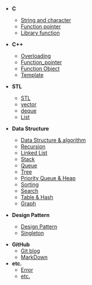 * **C**
  * [String and character](/C/String_and_character.md)
  * [Function pointer](/C/Function_pointer.md)
  * [Library function](/C/Library_function.md)
  
* **C++**
  * [Overloading](/C++/Overloading.md)
  * [Function_pointer](/C++/Function_pointer.md)
  * [Function Object](/C++/Function_Object.md)
  * [Template](/C++/template.md)
  
* **STL**
  * [STL](/STL/STL.md)
  * [vector](/STL/vector.md)
  
  - [deque](/STL/deque.md)
  - [List](/STL/List.md)
  
* **Data Structure**
  
  * [Data Structure & algorithm](/Data_Structure/Data_Structure_algorithm.md)
  * [Recursion](/Data_Structure/Recursion.md)
  * [Linked List](/Data_Structure/Linked_List.md)
  * [Stack](/Data_Structure/Stack.md)
  * [Queue](/Data_Structure/Queue.md)
  * [Tree](/Data_Structure/Tree.md)
  * [Priority Queue & Heap](/Data_Structure/Priority_Queue_and_Heap.md)
  * [Sorting](/Data_Structure/Sorting.md)
  * [Search](/Data_Structure/Search.md)
  * [Table & Hash](/Data_Structure/Table_and_Hash.md)
  * [Graph](/Data_Structure/Graph.md)
  
* **Design Pattern**

  * [Design Pattern](/Design_Pattern/Design_Pattern.md)
  * [Singleton](/Design_Pattern/Singleton.md)

- **GitHub**
  - [Git blog](/GitHub/Git_blog.md)
  - [MarkDown](/GitHub/MarkDown.md)
- **etc.**
  - [Error](/etc/Error.md)
  - [etc.](/etc/etc.md)

